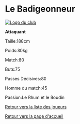 <!DOCTYPE html>
  <head>
    <meta charset="UTF-8" />
    <title>Le_Badigeonneur</title>
  </head>
  <body>
    <h1>Le Badigeonneur</h1>
      <a href="http://www.hostingpics.net/viewer.php?id=491514scapulaireicone.png"><img src="http://img4.hostingpics.net/thumbs/mini_491514scapulaireicone.png" alt="Logo du club" /></a></ br></ br>
      <p><strong>Attaquant</strong></p>
      <p>Taille:188cm</p>
		  <p>Poids:80kg</p>
		  <p>Match:80</p>
		  <p>Buts:75</p>
		  <p>Passes Décisives:80</p>
		  <p>Homme du match:45</p>
		  <p>Passion:Le Rhum et le Boudin</p></ br>
		<p><a href="../Nos%20Joueurs.html">Retour vers la liste des joueurs</a></p>
		<p><a href="../Mon%20site.html">Retour vers la page d'accueil</a></p>
	</body>
</html>

